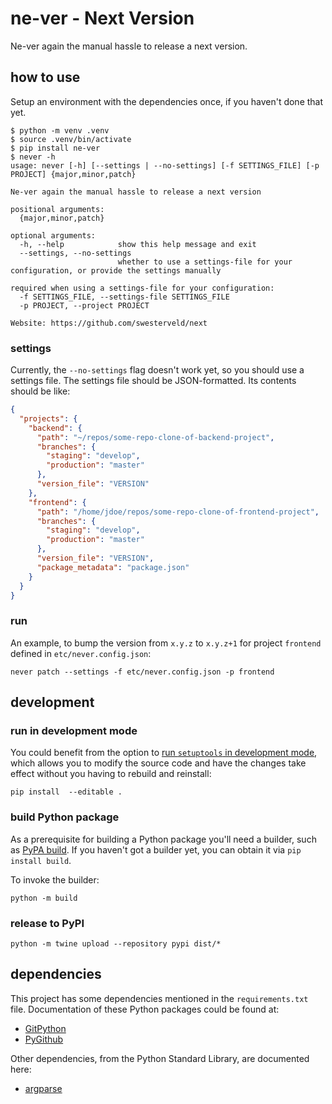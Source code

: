 # ne-ver - Next Version
Ne-ver again the manual hassle to release a next version.


## how to use

Setup an environment with the dependencies once, if you haven't done that yet.

```commandline
$ python -m venv .venv
$ source .venv/bin/activate
$ pip install ne-ver
$ never -h
usage: never [-h] [--settings | --no-settings] [-f SETTINGS_FILE] [-p PROJECT] {major,minor,patch}

Ne-ver again the manual hassle to release a next version

positional arguments:
  {major,minor,patch}

optional arguments:
  -h, --help            show this help message and exit
  --settings, --no-settings
                        whether to use a settings-file for your configuration, or provide the settings manually

required when using a settings-file for your configuration:
  -f SETTINGS_FILE, --settings-file SETTINGS_FILE
  -p PROJECT, --project PROJECT

Website: https://github.com/swesterveld/next
```


### settings

Currently, the `--no-settings` flag doesn't work yet, so you should use a settings file.
The settings file should be JSON-formatted. Its contents should be like:

```json
{
  "projects": {
    "backend": {
      "path": "~/repos/some-repo-clone-of-backend-project",
      "branches": {
        "staging": "develop",
        "production": "master"
      },
      "version_file": "VERSION"
    },
    "frontend": {
      "path": "/home/jdoe/repos/some-repo-clone-of-frontend-project",
      "branches": {
        "staging": "develop",
        "production": "master"
      },
      "version_file": "VERSION",
      "package_metadata": "package.json"
    }
  }
}
```


### run

An example, to bump the version from `x.y.z` to `x.y.z+1` for project `frontend` defined in `etc/never.config.json`:

```commandline
never patch --settings -f etc/never.config.json -p frontend
```


## development

### run in development mode
You could benefit from the option to [run `setuptools` in development mode](https://setuptools.readthedocs.io/en/latest/userguide/quickstart.html#development-mode),
which allows you to modify the source code and have the changes take effect without you having to rebuild and reinstall:

```commandline
pip install  --editable .
```

### build Python package
As a prerequisite for building a Python package you'll need a builder, such as [PyPA build](https://pypa-build.readthedocs.io/en/latest/index.html).
If you haven't got a builder yet, you can obtain it via `pip install build`.

To invoke the builder:

```commandline
python -m build
```


### release to PyPI

```commandline
python -m twine upload --repository pypi dist/*
```


## dependencies

This project has some dependencies mentioned in the `requirements.txt` file.
Documentation of these Python packages could be found at:
* [GitPython](https://gitpython.readthedocs.io/en/stable/)
* [PyGithub](https://pygithub.readthedocs.io/en/latest/)

Other dependencies, from the Python Standard Library, are documented here:
* [argparse](https://docs.python.org/3/library/argparse.html)